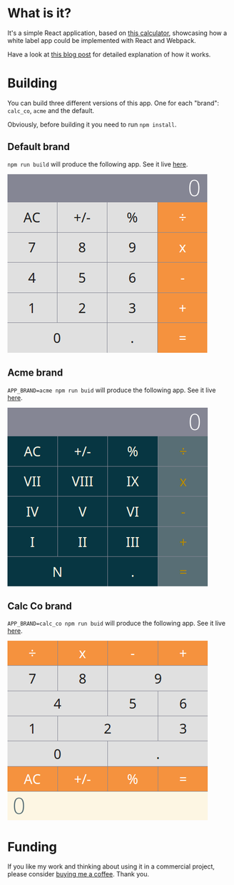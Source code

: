 # What is it?

It's a simple React application, based on [this calculator](https://github.com/ahfarmer/calculator), showcasing how a white label app could be implemented with React and Webpack.

Have a look at [this blog post](https://medium.com/@jaroslaw.marek/white-label-web-app-with-reactjs-and-webpack-bb3a94a83fe6) for detailed explanation of how it works.

# Building

You can build three different versions of this app. One for each "brand": `calc_co`, `acme` and the default.

Obviously, before building it you need to run `npm install`.

## Default brand

`npm run build` will produce the following app. See it live [here](https://jar0s.github.io/react-webpack-wla/default/).

![Default branded app screenshot](docs/img/default.png)

## Acme brand

`APP_BRAND=acme npm run buid` will produce the following app. See it live [here](https://jar0s.github.io/react-webpack-wla/acme/).

![Acme branded app screenshot](docs/img/acme.png)

## Calc Co brand

`APP_BRAND=calc_co npm run buid` will produce the following app. See it live [here](https://jar0s.github.io/react-webpack-wla/calc_co/).

![Calc_co branded app screenshot](docs/img/calc_co.png)

# Funding

If you like my work and thinking about using it in a commercial project, please consider [buying me a coffee](https://www.buymeacoffee.com/jar0s).
Thank you.